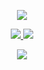 <p align="center">
<a href="https://github.com/muntazer995/ping"><img src="https://github-readme-stats.vercel.app/api/pin?username=muntazer&show_icons=true&theme=dracula&hide_border=true&repo=muntazer995-ping"></a>
</p>

<p align="center">
<a href="https://github.com/HNYROBO/HNY--AI"><img src="https://hits.seeyoufarm.com/api/count/incr/badge.svg?url=https%3A%2F%2Fgithub.com%2FHNYROBOWorkflow%2F&count_bg=%232100FF&title_bg=%2300BBFF&icon=github.svg&icon_color=%23000000&title=Views&edge_flat=false" />
<img src="https://img.shields.io/badge/Version-1.0.0-blueviolet?&logo=github&style=plastic" /></a>
</p>

<p align="center">
<a href="https://telegram.me/rr8r9"><img src="https://img.shields.io/badge/-H N Y-blue.svg?style=for-the-badge&logo=Telegram"></a>
</p>
